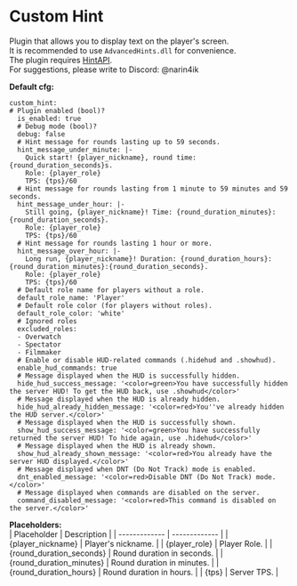 # Custom Hint
Plugin that allows you to display text on the player's screen.  
It is recommended to use `AdvancedHints.dll` for convenience.  
The plugin requires [HintAPI](https://github.com/BTF-SCPSL/HintAPI).  
For suggestions, please write to Discord: @narin4ik  

**Default cfg:**   
```
custom_hint:
# Plugin enabled (bool)?
  is_enabled: true
  # Debug mode (bool)?
  debug: false
  # Hint message for rounds lasting up to 59 seconds.
  hint_message_under_minute: |-
    Quick start! {player_nickname}, round time: {round_duration_seconds}s.
    Role: {player_role}
    TPS: {tps}/60
  # Hint message for rounds lasting from 1 minute to 59 minutes and 59 seconds.
  hint_message_under_hour: |-
    Still going, {player_nickname}! Time: {round_duration_minutes}:{round_duration_seconds}.
    Role: {player_role}
    TPS: {tps}/60
  # Hint message for rounds lasting 1 hour or more.
  hint_message_over_hour: |-
    Long run, {player_nickname}! Duration: {round_duration_hours}:{round_duration_minutes}:{round_duration_seconds}.
    Role: {player_role}
    TPS: {tps}/60
  # Default role name for players without a role.
  default_role_name: 'Player'
  # Default role color (for players without roles).
  default_role_color: 'white'
  # Ignored roles
  excluded_roles:
  - Overwatch
  - Spectator
  - Filmmaker
  # Enable or disable HUD-related commands (.hidehud and .showhud).
  enable_hud_commands: true
  # Message displayed when the HUD is successfully hidden.
  hide_hud_success_message: '<color=green>You have successfully hidden the server HUD! To get the HUD back, use .showhud</color>'
  # Message displayed when the HUD is already hidden.
  hide_hud_already_hidden_message: '<color=red>You''ve already hidden the HUD server.</color>'
  # Message displayed when the HUD is successfully shown.
  show_hud_success_message: '<color=green>You have successfully returned the server HUD! To hide again, use .hidehud</color>'
  # Message displayed when the HUD is already shown.
  show_hud_already_shown_message: '<color=red>You already have the server HUD displayed.</color>'
  # Message displayed when DNT (Do Not Track) mode is enabled.
  dnt_enabled_message: '<color=red>Disable DNT (Do Not Track) mode.</color>'
  # Message displayed when commands are disabled on the server.
  command_disabled_message: '<color=red>This command is disabled on the server.</color>'
```
**Placeholders:**  
| Placeholder  | Description |
| ------------- | ------------- |
| {player_nickname}  | Player's nickname.  |
| {player_role}  | Player Role.  |
| {round_duration_seconds}  | Round duration in seconds.  |
| {round_duration_minutes}  | Round duration in minutes.  |
| {round_duration_hours}  | Round duration in hours.  |
| {tps}  | Server TPS.  |
